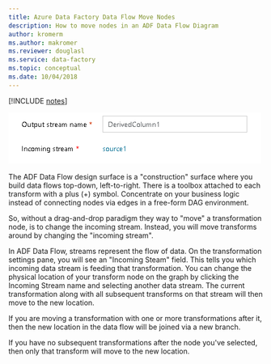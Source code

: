 ```yaml
---
title: Azure Data Factory Data Flow Move Nodes
description: How to move nodes in an ADF Data Flow Diagram
author: kromerm
ms.author: makromer
ms.reviewer: douglasl
ms.service: data-factory
ms.topic: conceptual
ms.date: 10/04/2018
--- 
```


[!INCLUDE [notes](../../includes/data-factory-data-flow-preview.md)]

![Aggregate Transformation options](media/data-flow/agghead1.png "aggregator header")

The ADF Data Flow design surface is a "construction" surface where you build data flows top-down, left-to-right. There is a toolbox attached to each transform with a plus (+) symbol. Concentrate on your business logic instead of connecting nodes via edges in a free-form DAG environment.

So, without a drag-and-drop paradigm they way to "move" a transformation node, is to change the incoming stream. Instead, you will move transforms around by changing the "incoming stream".

In ADF Data Flow, streams represent the flow of data. On the transformation settings pane, you will see an "Incoming Steam" field. This tells you which incoming data stream is feeding that transformation. You can change the physical location of your transform node on the graph by clicking the Incoming Stream name and selecting another data stream. The current transformation along with all subsequent transforms on that stream will then move to the new location.

If you are moving a transformation with one or more transformations after it, then the new location in the data flow will be joined via a new branch.

If you have no subsequent transformations after the node you've selected, then only that transform will move to the new location.
